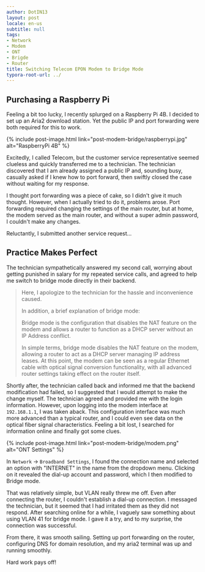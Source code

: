 ```yaml
---
author: DotIN13
layout: post
locale: en-us
subtitle: null
tags:
- Network
- Modem
- ONT
- Brigde
- Router
title: Switching Telecom EPON Modem to Bridge Mode
typora-root-url: ../
---
```


## Purchasing a Raspberry Pi

Feeling a bit too lucky, I recently splurged on a Raspberry Pi 4B. I decided to set up an Aria2 download station. Yet the public IP and port forwarding were both required for this to work.

{% include post-image.html link="post-modem-bridge/raspberrypi.jpg" alt="RaspberryPi 4B" %}

Excitedly, I called Telecom, but the customer service representative seemed clueless and quickly transferred me to a technician. The technician discovered that I am already assigned a public IP and, sounding busy, casually asked if I knew how to port forward, then swiftly closed the case without waiting for my response.

I thought port forwarding was a piece of cake, so I didn't give it much thought. However, when I actually tried to do it, problems arose. Port forwarding required changing the settings of the main router, but at home, the modem served as the main router, and without a super admin password, I couldn't make any changes.

Reluctantly, I submitted another service request...

## Practice Makes Perfect

The technician sympathetically answered my second call, worrying about getting punished in salary for my repeated service calls, and agreed to help me switch to bridge mode directly in their backend.

> Here, I apologize to the technician for the hassle and inconvenience caused.
>
> In addition, a brief explanation of bridge mode:
>
> Bridge mode is the configuration that disables the NAT feature on the modem and allows a router to function as a DHCP server without an IP Address conflict.
>
> In simple terms, bridge mode disables the NAT feature on the modem, allowing a router to act as a DHCP server managing IP address leases. At this point, the modem can be seen as a regular Ethernet cable with optical signal conversion functionality, with all advanced router settings taking effect on the router itself.

Shortly after, the technician called back and informed me that the backend modification had failed, so I suggested that I would attempt to make the change myself. The technician agreed and provided me with the login information. However, upon logging into the modem interface at `192.168.1.1`, I was taken aback. This configuration interface was much more advanced than a typical router, and I could even see data on the optical fiber signal characteristics. Feeling a bit lost, I searched for information online and finally got some clues.

{% include post-image.html link="post-modem-bridge/modem.png" alt="ONT Settings" %}

In `Network` -> `Broadband Settings`, I found the connection name and selected an option with "INTERNET" in the name from the dropdown menu. Clicking on it revealed the dial-up account and password, which I then modified to Bridge mode.

That was relatively simple, but VLAN really threw me off. Even after connecting the router, I couldn't establish a dial-up connection. I messaged the technician, but it seemed that I had irritated them as they did not respond. After searching online for a while, I vaguely saw something about using VLAN 41 for bridge mode. I gave it a try, and to my surprise, the connection was successful.

From there, it was smooth sailing. Setting up port forwarding on the router, configuring DNS for domain resolution, and my aria2 terminal was up and running smoothly.

Hard work pays off!
